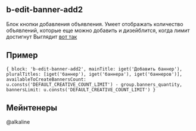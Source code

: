 ## b-edit-banner-add2 ##
Блок кнопки добавления объявления.
Умеет отображать количество объявлений, которые еще можно добавить и дизейблится, когда лимит достигнут
Выглядит [вот так](https://jing.yandex-team.ru/files/alkaline/Redaktirovanie_gruppy_objyavlenii_2017-01-25_13-55-37.png)

## Пример ##
`
    {
        block: 'b-edit-banner-add2',
        mainTitle: iget('Добавить баннер'),
        pluralTitles: [iget('баннер'), iget('баннера'), iget('баннеров')],
        availableToCreateBannersCount: u.consts('DEFAULT_CREATIVE_COUNT_LIMIT') - group.banners_quantity,
        bannersLimit: u.consts('DEFAULT_CREATIVE_COUNT_LIMIT')
    }
`

## Мейнтенеры ##
@alkaline
